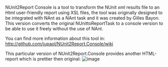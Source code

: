 NUnit2Report Console is a tool to transform the NUnit xml results file to an Html user-friendly report using XSL files, the tool was originally designed to be integrated with NAnt as a NAnt task and it was created by Gilles Bayon. This version converts the original NUnittoReportTask to a console version to be able to use it freely without the use of NAnt.

You can find more information about this tool in:
http://github.com/jupaol/NUnit2Report.Console/wiki

This particular version of NUnit2Report.Console provides another HTML-report which is prettier then original:
![image](https://raw.github.com/ilya-murzinov/NUnit2Report.Console/master/Report%20example/Report%20Example.png)
